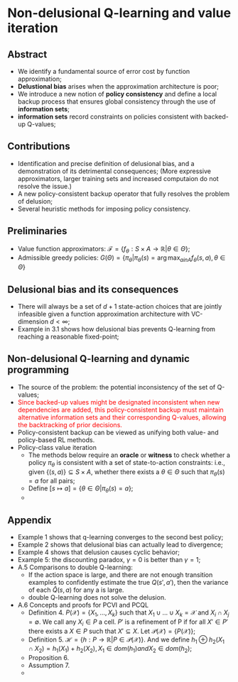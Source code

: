 # Non-delusional Q-learning and value iteration

## Abstract

- We identify a fundamental source of error cost by function approximation;
- **Delustional bias** arises when the approximation architecture is poor;
- We introduce a new notion of **policy consistency** and define a local backup process that ensures global consistency through the use of **information sets**;
- **information sets** record constraints on policies consistent with backed-up Q-values;

## Contributions

- Identification and precise definition of delusional bias, and a demonstration of its detrimental consequences; (More expressive approximators, larger training sets and increased computaion do not resolve the issue.)
- A new policy-consistent backup operator that fully resolves the problem of delusion; 
- Several heuristic methods for imposing policy consistency.

## Preliminaries

- Value function approximators: $\mathcal{F} = \{f_\theta : S \times A \rightarrow \mathbb R | \theta \in \Theta\}$;
- Admissible greedy policies: $G(\Theta) = \{\pi_\theta | \pi_\theta(s) = \arg\max_{a in A} f_\theta(s, a), \theta \in \Theta\}$

## Delusional bias and its consequences

- There will always be a set of $d+1$ state-action choices that are jointly infeasible given a function approximation architecture with VC-dimension $d < \infty$;
- Example in 3.1 shows how delusional bias prevents Q-learning from reaching a reasonable fixed-point;

## Non-delusional Q-learning and dynamic programming

- The source of the problem: the potential inconsistency of the set of Q-values;
- <font color=red>Since backed-up values might be designated inconsistent when new dependencies are added, this policy-consistent backup must maintain alternative information sets and their corresponding Q-values, allowing the backtracking of prior decisions. </font>
- Policy-consistent backup can be viewed as unifying both value- and policy-based RL methods.
- Policy-class value iteration
  - The methods below require an **oracle** or **witness** to check whether a policy $\pi_\theta$ is consistent with a set of state-to-action constraints: i.e., given $\{(s,a)\} \subseteq S\times A$, whether there exists a $\theta \in \Theta$ such that $\pi_\theta(s) = a$ for all pairs;
  - Define $[s \mapsto a] = \{\theta \in \Theta | \pi_\theta(s) = a\}$;
  - 

## Appendix

- Example 1 shows that q-learning converges to the second best policy;
- Example 2 shows that delusional bias can actually lead to divergence;
- Example 4 shows that delusion causes cyclic behavior;
- Example 5: the discounting paradox, $\gamma = 0$ is better than $\gamma = 1$;
- A.5 Comparisons to double Q-learning:
  - If the action space is large, and there are not enough transition examples to confidently estimate the true $Q(s', a')$, then the variance of each $\hat Q(s,a)$ for any a is large.
  - double Q-learning does not solve the delusion.
- A.6 Concepts and proofs for PCVI and PCQL
  - Definition 4. $P(\mathcal{X}) = \{X_1, \ldots, X_k\}$ such that $X_1 \cup \ldots \cup X_k = \mathcal{X}$ and $X_i \cap X_j = \emptyset$. We call any $X_i \in P$ a cell. $P'$ is a refinement of P if for all $X' \in P'$ there exists a $X \in P$ such that $X' \subseteq X$. Let $\mathcal{P}(\mathcal{X}) = \{P(\mathcal{X})\}$;
  - Definition 5.  $\mathcal{H} = \{h : P \rightarrow \mathbb{R} | P \in \mathcal{P}(\mathcal{X})\}$. And we define $h_1\oplus h_2(X_1 \cap X_2) = h_1(X_1) + h_2(X_2), X_1 \in dom(h_1) and X_2 \in dom(h_2)$;
  - Proposition 6.
  - Assumption 7.
  - 


